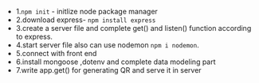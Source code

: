 - 1.`npm init` - initlize node package manager
- 2.download express- `npm install express`
- 3.create a server file and complete get() and listen() function according to express.
- 4.start server file also can use nodemon `npm i nodemon`.
- 5.connect with front end
- 6.install mongoose ,dotenv and complete data modeling part
- 7.write app.get() for generating QR and serve it in server